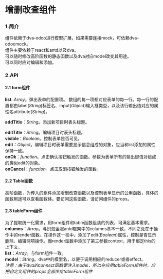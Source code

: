 增删改查组件
======
### 1.简介
组件依赖于dva-odoo进行模型扩展，如果需要连接mock，可依赖dva-odoomock。  
组件主要依赖于react和antd以及dva。  
可以随时修改高阶函数的静态函数以及dva对应model改变其用途。  
可以同时应对编辑和添加。
### 2.API
#### 2.1 form组件
**list**: *Array*。弹出表单的配置项。 数组的每一项都对应表单的每一行。每一行的配置都由label(*String*)标签名、input(*Object*)输入框类型，以及该行输出值对应的属性名attribute(*String*)。  
  
**addTitle**：*String*。添加新项目时表头标题。 

**editTitle**：*String*。编辑项目时表头标题。  
**visible**：*Boolean*。控制表单是否可见。  
**edit**：*Object*。编辑项目时表单需要显示信息组成的对象，应当和list添加的属性保持一致。  
**onOk**：*function*。点击确认按钮触发的函数。参数为表单所有的输出键值对组成的类似edit的对象。  
**onCancel**：*function*。点击取消按钮触发的函数。  
#### 2.2 Table函数
高阶函数，为传入的组件添加增删改查函数以及控制表单显示的公用函数，具体的函数用途可以查看函数体。要访问这些函数，请访问组件的props。
#### 2.3 tableForm组件
为了提取统一化需求，用form组件和table函数组装的列表，可满足基本需求。  
**columns**：*Array*。与蚂蚁金服antd框架中的columns基本一致，不同之处在于操作中的render函数。在操作这一栏中，添加了edit(*Boolean*)属性，控制是否显示删除、编辑两项操作。而render函数中添加了第三参数context，用于绑定this的上下文。  
**list**：*Array*。与form组件一致。  
**model**：*String*。dva中的模型名，以便于调用相应的reducer或者effect。  
*注意：由于dva的connect函数要注入model，所以在应用tableForm组件时，应把自定义组件的props全部传给tableForm组件*






